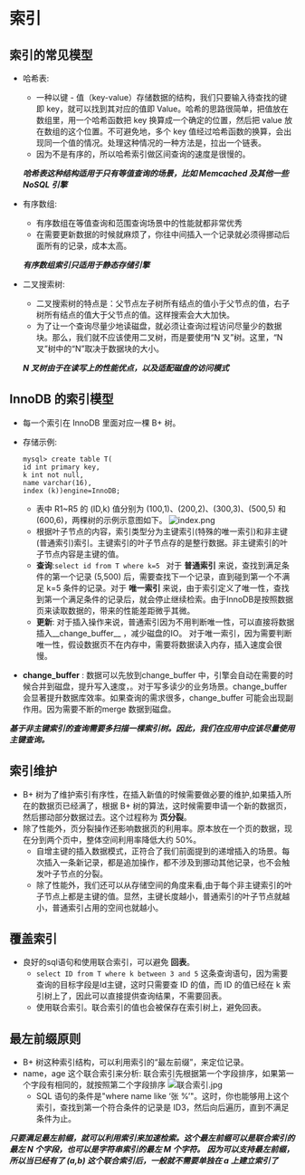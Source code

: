 # 索引

## 索引的常见模型

* 哈希表:
  * 一种以键 - 值（key-value）存储数据的结构，我们只要输入待查找的键即 key，就可以找到其对应的值即 Value。哈希的思路很简单，把值放在数组里，用一个哈希函数把 key 换算成一个确定的位置，然后把 value 放在数组的这个位置。不可避免地，多个 key 值经过哈希函数的换算，会出现同一个值的情况。处理这种情况的一种方法是，拉出一个链表。
  * 因为不是有序的，所以哈希索引做区间查询的速度是很慢的。

  ***哈希表这种结构适用于只有等值查询的场景，比如 Memcached 及其他一些 NoSQL 引擎***

* 有序数组:
  * 有序数组在等值查询和范围查询场景中的性能就都非常优秀
  * 在需要更新数据的时候就麻烦了，你往中间插入一个记录就必须得挪动后面所有的记录，成本太高。

  ***有序数组索引只适用于静态存储引擎***

* 二叉搜索树:
  * 二叉搜索树的特点是：父节点左子树所有结点的值小于父节点的值，右子树所有结点的值大于父节点的值。这样搜索会大大加快。
  * 为了让一个查询尽量少地读磁盘，就必须让查询过程访问尽量少的数据块。那么，我们就不应该使用二叉树，而是要使用“N 叉”树。这里，“N 叉”树中的“N”取决于数据块的大小。

  ***N 叉树由于在读写上的性能优点，以及适配磁盘的访问模式***

## InnoDB 的索引模型

* 每一个索引在 InnoDB 里面对应一棵 B+ 树。
* 存储示例:

  ```shell
  mysql> create table T(
  id int primary key, 
  k int not null, 
  name varchar(16),
  index (k))engine=InnoDB;
  ```
  * 表中 R1~R5 的 (ID,k) 值分别为 (100,1)、(200,2)、(300,3)、(500,5) 和 (600,6)，两棵树的示例示意图如下。
  ![index.png](https://i.loli.net/2021/04/26/uRFlnM48hj6WAY7.png)
  * 根据叶子节点的内容，索引类型分为主键索引(特殊的唯一索引)和非主键(普通索引)索引。主键索引的叶子节点存的是整行数据。非主键索引的叶子节点内容是主键的值。
  * __查询__:``` select id from T where k=5  ``` 对于 __普通索引__ 来说，查找到满足条件的第一个记录 (5,500) 后，需要查找下一个记录，直到碰到第一个不满足 k=5 条件的记录。对于 __唯一索引__ 来说，由于索引定义了唯一性，查找到第一个满足条件的记录后，就会停止继续检索。由于InnoDB是按照数据页来读取数据的，带来的性能差距微乎其微。
  * __更新__: 对于插入操作来说，普通索引因为不用判断唯一性，可以直接将数据插入__change_buffer__ ，减少磁盘的IO。 对于唯一索引，因为需要判断唯一性，假设数据页不在内存中，需要将数据读入内存，插入速度会很慢。
* __change_buffer__ : 数据可以先放到change_buffer 中，引擎会自动在需要的时候合并到磁盘，提升写入速度，。对于写多读少的业务场景。change_buffer 会显著提升数据库效率。如果查询的需求很多，change_buffer 可能会出现副作用。因为需要不断的merge 数据到磁盘。

***基于非主键索引的查询需要多扫描一棵索引树。因此，我们在应用中应该尽量使用主键查询。***

## 索引维护

* B+ 树为了维护索引有序性，在插入新值的时候需要做必要的维护,如果插入所在的数据页已经满了，根据 B+ 树的算法，这时候需要申请一个新的数据页，然后挪动部分数据过去。这个过程称为 __页分裂__。
* 除了性能外，页分裂操作还影响数据页的利用率。原本放在一个页的数据，现在分到两个页中，整体空间利用率降低大约 50%。
  * 自增主键的插入数据模式，正符合了我们前面提到的递增插入的场景。每次插入一条新记录，都是追加操作，都不涉及到挪动其他记录，也不会触发叶子节点的分裂。
  * 除了性能外，我们还可以从存储空间的角度来看,由于每个非主键索引的叶子节点上都是主键的值。显然，主键长度越小，普通索引的叶子节点就越小，普通索引占用的空间也就越小。


## 覆盖索引

* 良好的sql语句和使用联合索引，可以避免 __回表__。
  * ``` select ID from T where k between 3 and 5 ``` 这条查询语句，因为需要查询的目标字段是Id主键，这时只需要查 ID 的值，而 ID 的值已经在 k 索引树上了，因此可以直接提供查询结果，不需要回表。
  * 使用联合索引。联合索引的值也会被保存在索引树上，避免回表。

## 最左前缀原则

* B+ 树这种索引结构，可以利用索引的“最左前缀”，来定位记录。
* name，age 这个联合索引来分析: 联合索引先根据第一个字段排序，如果第一个字段有相同的，就按照第二个字段排序
![联合索引.jpg](https://i.loli.net/2021/04/26/ayGmcPtFUx2QgjX.jpg)
  * SQL 语句的条件是"where name like ‘张 %’"。这时，你也能够用上这个索引，查找到第一个符合条件的记录是 ID3，然后向后遍历，直到不满足条件为止。

***只要满足最左前缀，就可以利用索引来加速检索。这个最左前缀可以是联合索引的最左 N 个字段，也可以是字符串索引的最左 M 个字符。***
***因为可以支持最左前缀，所以当已经有了 (a,b) 这个联合索引后，一般就不需要单独在 a 上建立索引了***




